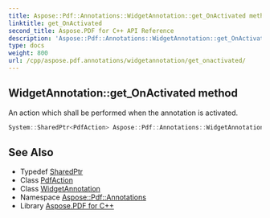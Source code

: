 ```yaml
---
title: Aspose::Pdf::Annotations::WidgetAnnotation::get_OnActivated method
linktitle: get_OnActivated
second_title: Aspose.PDF for C++ API Reference
description: 'Aspose::Pdf::Annotations::WidgetAnnotation::get_OnActivated method. An action which shall be performed when the annotation is activated in C++.'
type: docs
weight: 800
url: /cpp/aspose.pdf.annotations/widgetannotation/get_onactivated/
---
```

## WidgetAnnotation::get_OnActivated method


An action which shall be performed when the annotation is activated.

```cpp
System::SharedPtr<PdfAction> Aspose::Pdf::Annotations::WidgetAnnotation::get_OnActivated()
```

## See Also

* Typedef [SharedPtr](../../../system/sharedptr/)
* Class [PdfAction](../../pdfaction/)
* Class [WidgetAnnotation](../)
* Namespace [Aspose::Pdf::Annotations](../../)
* Library [Aspose.PDF for C++](../../../)
